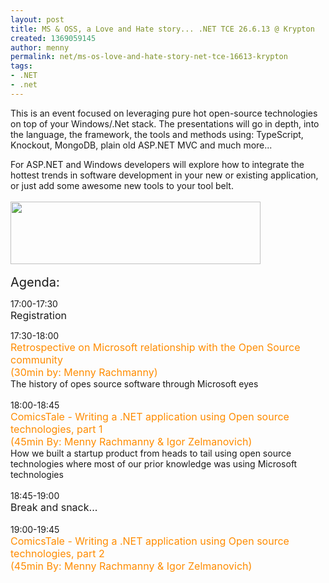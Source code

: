 ```yaml
---
layout: post
title: MS & OSS, a Love and Hate story... .NET TCE 26.6.13 @ Krypton
created: 1369059145
author: menny
permalink: net/ms-os-love-and-hate-story-net-tce-16613-krypton
tags:
- .NET
- .net
---
```

<p>This is an event focused on leveraging pure hot open-source technologies on top of your Windows/.Net stack. The presentations will go in depth, into the language, the framework, the tools and methods using: TypeScript, Knockout, MongoDB, plain old ASP.NET MVC and much more...</p>
<div>
	For ASP.NET and Windows developers will explore how to integrate the hottest trends in software development in your new or existing application, or just add some awesome new tools to your tool belt.</div>
<div>
	&nbsp;</div>
<div>
	<a href="http://www.meetup.com/Tikal-TCE/events/120122872/"><img alt="" src="http://www.tikalk.com/files/RSVP_meetup.png" style="height: 100px; width: 400px;" /></a></div>
<div>
	&nbsp;</div>
<div>
	<span style="font-size:20px;">Agenda:</span></div>
<p>17:00-17:30<br />
	<span style="font-size: 16px;">Registration</span></p>
<div>
	17:30-18:00</div>
<div>
	<span style="color: rgb(255, 140, 0);"><span style="font-size: 16px;">Retrospective on Microsoft relationship with the Open Source community&nbsp;</span></span></div>
<div>
	<span style="font-size: 16px; color: rgb(255, 140, 0);">(30min by: Menny Rachmanny)</span></div>
<div>
	<div>
		The history of opes source software through Microsoft eyes</div>
	<div>
		&nbsp;</div>
</div>
<div>
	18:00-18:45</div>
<div>
	<span style="color: rgb(255, 140, 0);"><span style="font-size: 16px;">ComicsTale - Writing a .NET application using Open source technologies, part 1&nbsp;</span></span></div>
<div>
	<span style="color: rgb(255, 140, 0);"><span style="font-size: 16px;">(45min By: Menny Rachmanny &amp; Igor Zelmanovich)</span></span></div>
<div>
	How we built a startup product from heads to tail using open source technologies where most of our prior knowledge was using Microsoft technologies</div>
<div>
	&nbsp;</div>
<div>
	18:45-19:00</div>
<div>
	<span style="font-size: 16px;">Break and snack...</span></div>
<div>
	&nbsp;</div>
<div>
	19:00-19:45</div>
<div>
	<span style="color: rgb(255, 140, 0);"><span style="font-size: 16px;">ComicsTale - Writing a .NET application using Open source technologies, part 2&nbsp;</span></span></div>
<div>
	<span style="color: rgb(255, 140, 0);"><span style="font-size: 16px;">(45min By: Menny Rachmanny &amp; Igor Zelmanovich)</span></span></div>
<div>
	&nbsp;</div>
